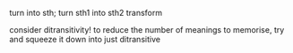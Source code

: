 turn into sth; turn sth1 into sth2
transform

consider ditransitivity! to reduce the number of meanings to memorise,
try and squeeze it down into just ditransitive
